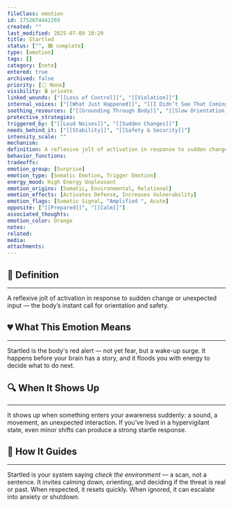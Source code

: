 ```yaml
---
fileClass: emotion
id: 1752074442269
created: ""
last_modified: 2025-07-09 10:20
title: Startled
status: ["", 🟩 complete]
type: [emotion]
tags: []
category: [note]
entered: true
archived: false
priority: [⚪ None]
visibility: 🔒 private
linked_wounds: ["[[Loss of Control]]", "[[Violation]]"]
internal_voices: ["[[What Just Happened]]", "[[I Didn’t See That Coming]]"]
soothing_resources: ["[[Grounding Through Body]]", "[[Slow Orientation]]"]
protective_strategies: 
triggered_by: ["[[Loud Noises]]", "[[Sudden Changes]]"]
needs_behind_it: ["[[Stability]]", "[[Safety & Security]]"]
intensity_scale: ""
mechanism: 
definition: A reflexive jolt of activation in response to sudden change or unexpected input — the body’s instant call for orientation and safety.
behavior_functions: 
tradeoffs: 
emotion_group: [Surprise]
emotion_type: [Somatic Emotion, Trigger Emotion]
energy_mood: High Energy Unpleasant
emotion_origins: [Somatic, Environmental, Relational]
emotion_effects: [Activates Defense, Increases Vulnerability]
emotion_flags: [Somatic Signal, "Amplified ", Acute]
opposite: ["[[Prepared]]", "[[Calm]]"]
associated_thoughts: 
emotion_color: Orange
notes: 
related: 
media: 
attachments: 
---
```


## 🧾 Definition
---
A reflexive jolt of activation in response to sudden change or unexpected input — the body’s instant call for orientation and safety.

## 💔 What This Emotion Means
---
Startled is the body's red alert — not yet fear, but a wake-up surge.
It happens before your brain has a story, and it floods you with energy to decide what to do next.

## 🔍 When It Shows Up
---
It shows up when something enters your awareness suddenly: a sound, a movement, an unexpected interaction.
If you’ve lived in a hypervigilant state, even minor shifts can produce a strong startle response.

## 🧭 How It Guides
---
Startled is your system saying *check the environment* — a scan, not a sentence.
It invites calming down, orienting, and deciding if the threat is real or past.
When respected, it resets quickly. When ignored, it can escalate into anxiety or shutdown.
